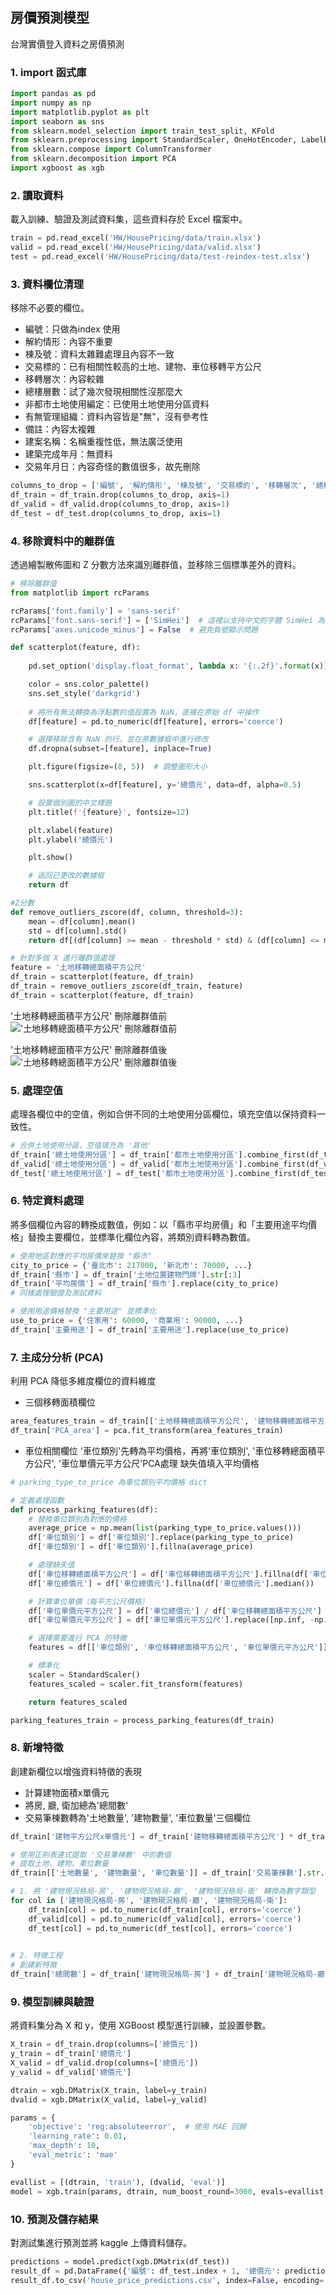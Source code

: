 ## 房價預測模型

台灣實價登入資料之房價預測

### 1. import 函式庫

```python
import pandas as pd
import numpy as np
import matplotlib.pyplot as plt
import seaborn as sns
from sklearn.model_selection import train_test_split, KFold
from sklearn.preprocessing import StandardScaler, OneHotEncoder, LabelEncoder
from sklearn.compose import ColumnTransformer
from sklearn.decomposition import PCA
import xgboost as xgb
```

### 2. 讀取資料

載入訓練、驗證及測試資料集，這些資料存於 Excel 檔案中。

```python
train = pd.read_excel('HW/HousePricing/data/train.xlsx')
valid = pd.read_excel('HW/HousePricing/data/valid.xlsx')
test = pd.read_excel('HW/HousePricing/data/test-reindex-test.xlsx')
```

### 3. 資料欄位清理

移除不必要的欄位。
* 編號：只做為index 使用
* 解約情形：內容不重要
* 棟及號：資料太雜難處理且內容不一致
* 交易標的：已有相關性較高的土地、建物、車位移轉平方公尺
* 移轉層次：內容較雜
* 總樓層數：試了幾次發現相關性沒那麼大
* 非都市土地使用編定：已使用土地使用分區資料
* 有無管理組織：資料內容皆是"無"，沒有參考性
* 備註：內容太複雜
* 建案名稱：名稱重複性低，無法廣泛使用
* 建築完成年月：無資料
* 交易年月日：內容奇怪的數值很多，故先刪除
```python
columns_to_drop = ['編號', '解約情形', '棟及號', '交易標的', '移轉層次', '總樓層數', '非都市土地使用編定', '有無管理組織', '備註', '建案名稱', '建築完成年月', '交易年月日']
df_train = df_train.drop(columns_to_drop, axis=1)
df_valid = df_valid.drop(columns_to_drop, axis=1)
df_test = df_test.drop(columns_to_drop, axis=1)
```

### 4. 移除資料中的離群值

透過繪製散佈圖和 Z 分數方法來識別離群值，並移除三個標準差外的資料。

```python
# 移除離群值
from matplotlib import rcParams

rcParams['font.family'] = 'sans-serif'
rcParams['font.sans-serif'] = ['SimHei']  # 這裡以支持中文的字體 SimHei 為例
rcParams['axes.unicode_minus'] = False  # 避免負號顯示問題

def scatterplot(feature, df):
    
    pd.set_option('display.float_format', lambda x: '{:.2f}'.format(x))

    color = sns.color_palette()
    sns.set_style('darkgrid')
    
    # 將所有無法轉換為浮點數的值設置為 NaN，直接在原始 df 中操作
    df[feature] = pd.to_numeric(df[feature], errors='coerce')

    # 選擇移除含有 NaN 的行，並在原數據框中進行修改
    df.dropna(subset=[feature], inplace=True)

    plt.figure(figsize=(8, 5))  # 調整圖形大小

    sns.scatterplot(x=df[feature], y='總價元', data=df, alpha=0.5)

    # 設置個別圖的中文標題
    plt.title(f'{feature}', fontsize=12)

    plt.xlabel(feature)
    plt.ylabel('總價元')

    plt.show()

    # 返回已更改的數據框
    return df

#Z分數
def remove_outliers_zscore(df, column, threshold=3):
    mean = df[column].mean()
    std = df[column].std()
    return df[(df[column] >= mean - threshold * std) & (df[column] <= mean + threshold * std)]

# 針對多個 X 進行離群值處理
feature = '土地移轉總面積平方公尺'
df_train = scatterplot(feature, df_train)
df_train = remove_outliers_zscore(df_train, feature)
df_train = scatterplot(feature, df_train)
```
'土地移轉總面積平方公尺' 刪除離群值前
!['土地移轉總面積平方公尺' 刪除離群值前](image.png)

'土地移轉總面積平方公尺' 刪除離群值後
!['土地移轉總面積平方公尺' 刪除離群值後](image-1.png)

### 5. 處理空值

處理各欄位中的空值，例如合併不同的土地使用分區欄位，填充空值以保持資料一致性。

```python
# 合併土地使用分區，空值填充為 '其他'
df_train['總土地使用分區'] = df_train['都市土地使用分區'].combine_first(df_train['非都市土地使用分區']).fillna('其他')
df_valid['總土地使用分區'] = df_valid['都市土地使用分區'].combine_first(df_valid['非都市土地使用分區']).fillna('其他')
df_test['總土地使用分區'] = df_test['都市土地使用分區'].combine_first(df_test['非都市土地使用分區']).fillna('其他')
```

### 6. 特定資料處理

將多個欄位內容的轉換成數值，例如：以「縣市平均房價」和「主要用途平均價格」替換主要欄位，並標準化欄位內容，將類別資料轉為數值。

```python
# 使用地區對應的平均房價來替換 "縣市"
city_to_price = {'臺北市': 217000, '新北市': 70000, ...}
df_train['縣市'] = df_train['土地位置建物門牌'].str[:3]
df_train['平均房價'] = df_train['縣市'].replace(city_to_price)
# 同樣處理驗證及測試資料

# 使用用途價格替換 "主要用途" 並標準化
use_to_price = {'住家用': 60000, '商業用': 90000, ...}
df_train['主要用途'] = df_train['主要用途'].replace(use_to_price)
```

### 7. 主成分分析 (PCA)

利用 PCA 降低多維度欄位的資料維度 

* 三個移轉面積欄位
```python
area_features_train = df_train[['土地移轉總面積平方公尺', '建物移轉總面積平方公尺', '車位移轉總面積平方公尺']]
df_train['PCA_area'] = pca.fit_transform(area_features_train)
```
* 車位相關欄位
'車位類別'先轉為平均價格，再將'車位類別', '車位移轉總面積平方公尺', '車位單價元平方公尺'PCA處理
缺失值填入平均價格
```python
# parking_type_to_price 為車位類別平均價格 dict

# 定義處理函數
def process_parking_features(df):
    # 替換車位類別為對應的價格
    average_price = np.mean(list(parking_type_to_price.values()))
    df['車位類別'] = df['車位類別'].replace(parking_type_to_price)
    df['車位類別'] = df['車位類別'].fillna(average_price)

    # 處理缺失值
    df['車位移轉總面積平方公尺'] = df['車位移轉總面積平方公尺'].fillna(df['車位移轉總面積平方公尺'].median())
    df['車位總價元'] = df['車位總價元'].fillna(df['車位總價元'].median())

    # 計算車位單價（每平方公尺價格）
    df['車位單價元平方公尺'] = df['車位總價元'] / df['車位移轉總面積平方公尺']
    df['車位單價元平方公尺'] = df['車位單價元平方公尺'].replace([np.inf, -np.inf], np.nan).fillna(df['車位單價元平方公尺'].median())

    # 選擇需要進行 PCA 的特徵
    features = df[['車位類別', '車位移轉總面積平方公尺', '車位單價元平方公尺']]

    # 標準化
    scaler = StandardScaler()
    features_scaled = scaler.fit_transform(features)

    return features_scaled

parking_features_train = process_parking_features(df_train)
```


### 8. 新增特徵

創建新欄位以增強資料特徵的表現
* 計算建物面積x單價元
* 將房, 廳, 衛加總為'總間數'
* 交易筆棟數轉為'土地數量', '建物數量', '車位數量'三個欄位

```python
df_train['建物平方公尺x單價元'] = df_train['建物移轉總面積平方公尺'] * df_train['單價元平方公尺']
```
```python
# 使用正則表達式提取 '交易筆棟數' 中的數值
# 提取土地、建物、車位數量
df_train[['土地數量', '建物數量', '車位數量']] = df_train['交易筆棟數'].str.extract(r'土地(\d+)建物(\d+)車位(\d+)')
```
```python
# 1. 將 '建物現況格局-房', '建物現況格局-廳', '建物現況格局-衛' 轉換為數字類型
for col in ['建物現況格局-房', '建物現況格局-廳', '建物現況格局-衛']:
    df_train[col] = pd.to_numeric(df_train[col], errors='coerce')
    df_valid[col] = pd.to_numeric(df_valid[col], errors='coerce')
    df_test[col] = pd.to_numeric(df_test[col], errors='coerce')
    

# 2. 特徵工程
# 創建新特徵
df_train['總間數'] = df_train['建物現況格局-房'] + df_train['建物現況格局-廳'] + df_train['建物現況格局-衛']
```

### 9. 模型訓練與驗證

將資料集分為 X  和 y，使用 XGBoost 模型進行訓練，並設置參數。

```python
X_train = df_train.drop(columns=['總價元'])
y_train = df_train['總價元']
X_valid = df_valid.drop(columns=['總價元'])
y_valid = df_valid['總價元']

dtrain = xgb.DMatrix(X_train, label=y_train)
dvalid = xgb.DMatrix(X_valid, label=y_valid)

params = {
    'objective': 'reg:absoluteerror',  # 使用 MAE 回歸
    'learning_rate': 0.01,
    'max_depth': 10,
    'eval_metric': 'mae'
}

evallist = [(dtrain, 'train'), (dvalid, 'eval')]
model = xgb.train(params, dtrain, num_boost_round=3000, evals=evallist, early_stopping_rounds=50)
```

### 10. 預測及儲存結果

對測試集進行預測並將 kaggle 上傳資料儲存。

```python
predictions = model.predict(xgb.DMatrix(df_test))
result_df = pd.DataFrame({'編號': df_test.index + 1, '總價元': predictions})
result_df.to_csv('house_price_predictions.csv', index=False, encoding='utf-8-sig')
```